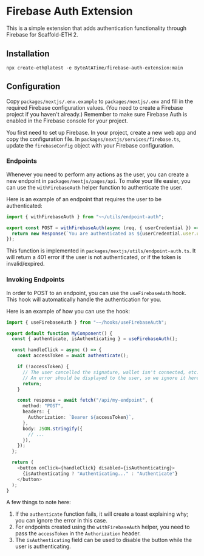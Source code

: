 # Firebase Auth Extension

This is a simple extension that adds authentication functionality through Firebase for Scaffold-ETH 2.

## Installation

```
npx create-eth@latest -e ByteAtATime/firebase-auth-extension:main
```

## Configuration

Copy `packages/nextjs/.env.example` to `packages/nextjs/.env` and fill in the required Firebase configuration values. (You need to create a Firebase project if you haven't already.) Remember to make sure Firebase Auth is enabled in the Firebase console for your project.

You first need to set up Firebase. In your project, create a new web app and copy the configuration file. In `packages/nextjs/services/firebase.ts`, update the `firebaseConfig` object with your Firebase configuration.

### Endpoints

Whenever you need to perform any actions as the user, you can create a new endpoint in `packages/nextjs/pages/api`. To make your life easier, you can use the `withFirebaseAuth` helper function to authenticate the user.

Here is an example of an endpoint that requires the user to be authenticated:

```typescript
import { withFirebaseAuth } from "~~/utils/endpoint-auth";

export const POST = withFirebaseAuth(async (req, { userCredential }) => {
  return new Response(`You are authenticated as ${userCredential.user.uid}.`, { status: 200 });
});
```

This function is implemented in `packages/nextjs/utils/endpoint-auth.ts`. It will return a 401 error if the user is not authenticated, or if the token is invalid/expired.

### Invoking Endpoints

In order to POST to an endpoint, you can use the `useFirebaseAuth` hook. This hook will automatically handle the authentication for you.

Here is an example of how you can use the hook:

```typescript
import { useFirebaseAuth } from "~~/hooks/useFirebaseAuth";

export default function MyComponent() {
  const { authenticate, isAuthenticating } = useFirebaseAuth();

  const handleClick = async () => {
    const accessToken = await authenticate();

    if (!accessToken) {
      // The user cancelled the signature, wallet isn't connected, etc.
      // An error should be displayed to the user, so we ignore it here
      return;
    }

    const response = await fetch("/api/my-endpoint", {
      method: "POST",
      headers: {
        Authorization: `Bearer ${accessToken}`,
      },
      body: JSON.stringify({
        // ...
      }),
    });
  };

  return (
    <button onClick={handleClick} disabled={isAuthenticating}>
      {isAuthenticating ? "Authenticating..." : "Authenticate"}
    </button>
  );
}
```

A few things to note here:
1. If the `authenticate` function fails, it will create a toast explaining why; you can ignore the error in this case.
2. For endpoints created using the `withFirebaseAuth` helper, you need to pass the `accessToken` in the `Authorization` header.
3. The `isAuthenticating` field can be used to disable the button while the user is authenticating.

